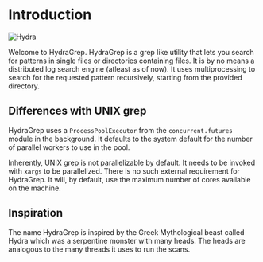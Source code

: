Introduction
============

![Hydra](https://i.pinimg.com/originals/d2/be/b0/d2beb00d381c5bcc043178312824f858.jpg)

Welcome to HydraGrep. HydraGrep is a grep like utility that lets you search for patterns 
in single files or directories containing files. It is by no means a distributed log search engine
(atleast as of now). It uses multiprocessing to search for the requested pattern recursively, starting from the provided directory.

Differences with UNIX grep
--------------------------

HydraGrep uses a `ProcessPoolExecutor` from the `concurrent.futures` module in the background. It defaults to the system default for the number of parallel workers to use in the pool. 

Inherently, UNIX grep is not parallelizable by default. It needs to be invoked with `xargs` to be parallelized. There is no such external requirement for HydraGrep. It will, by default, use the maximum number of cores available on the machine.

Inspiration
-----------

The name HydraGrep is inspired by the Greek Mythological beast called Hydra which was a serpentine monster
with many heads. The heads are analogous to the many threads it uses to run the scans.
